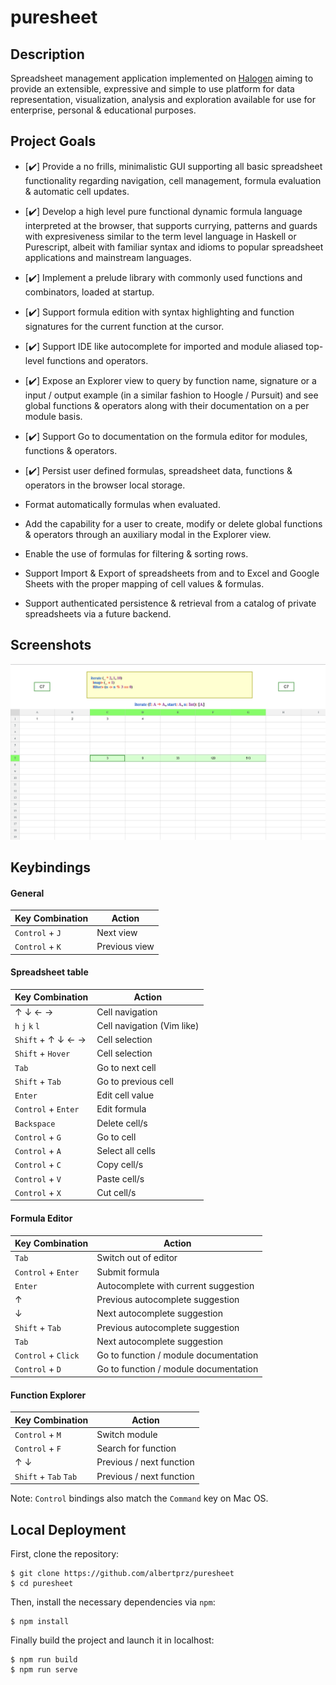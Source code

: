# puresheet

## Description

Spreadsheet management application implemented on [Halogen](https://github.com/purescript-halogen/purescript-halogen) 
aiming to provide an extensible, expressive and simple to use platform
for data representation, visualization, analysis and exploration available
for use for enterprise, personal & educational purposes.

## Project Goals

- [✔️] Provide a no frills, minimalistic GUI supporting all basic spreadsheet functionality regarding navigation, cell management, formula evaluation & automatic cell updates.

- [✔️] Develop a high level pure functional dynamic formula language interpreted at the browser, that supports currying, patterns and guards with expresiveness similar to the term level language in Haskell or Purescript, albeit with familiar syntax and idioms to popular spreadsheet applications and mainstream languages.

- [✔️] Implement a prelude library with commonly used functions and combinators, loaded at startup.

- [✔️] Support formula edition with syntax highlighting and function signatures for the current function at the cursor.

- [✔️] Support IDE like autocomplete for imported and module aliased top-level functions and operators.

- [✔️] Expose an Explorer view to query by function name, signature or a input / output example (in a similar fashion to Hoogle / Pursuit) and see global functions & operators along with their documentation on a per module basis.

- [✔️] Support Go to documentation on the formula editor for modules, functions & operators.

- [✔️] Persist user defined formulas, spreadsheet data, functions & operators in the browser local storage.

- Format automatically formulas when evaluated.

- Add the capability for a user to create, modify or delete global functions & operators through an auxiliary modal in the Explorer view.

- Enable the use of formulas for filtering & sorting rows.

- Support Import & Export of spreadsheets from and to Excel and Google Sheets with the proper mapping of cell values & formulas.

- Support authenticated persistence & retrieval from a catalog of private spreadsheets via a future backend.


## Screenshots

![](assets/screenshot.png)

## Keybindings

#### General

<center>

| Key Combination | Action |
| --------------- | ------ |
| `Control` + `J` | Next view |
| `Control` + `K` | Previous view |

</center>


#### Spreadsheet table

<center>

| Key Combination | Action |
| --------------- | ------ |
| &uarr; &darr; &larr; &rarr; | Cell navigation |
| `h` `j` `k` `l` | Cell navigation (Vim like) |
| `Shift` + &uarr; &darr; &larr; &rarr; | Cell selection |
| `Shift` + `Hover` | Cell selection |
| `Tab` | Go to next cell |
| `Shift` + `Tab` | Go to previous cell |
| `Enter` | Edit cell value |
| `Control` + `Enter` | Edit formula |
| `Backspace` | Delete cell/s |
| `Control` + `G` | Go to cell |
| `Control` + `A` | Select all cells |
| `Control` + `C` | Copy cell/s |
| `Control` + `V` | Paste cell/s |
| `Control` + `X` | Cut cell/s |

</center>

#### Formula Editor

<center>

| Key Combination | Action |
| --------------- | ------ |
| `Tab` | Switch out of editor |
| `Control` + `Enter` | Submit formula |
| `Enter` | Autocomplete with current suggestion
| &uarr; | Previous autocomplete suggestion |
| &darr; | Next autocomplete suggestion |
| `Shift` + `Tab` | Previous autocomplete suggestion |
| `Tab`  | Next autocomplete suggestion |
| `Control` + `Click`  | Go to function / module documentation |
| `Control` + `D`  | Go to function / module documentation |

</center>

#### Function Explorer

<center>

| Key Combination | Action |
| --------------- | ------ |
| `Control` + `M` | Switch module |
| `Control` + `F` | Search for function |
| &uarr; &darr; | Previous / next function |
| `Shift` + `Tab` `Tab`  | Previous / next function |

</center>

Note: `Control` bindings also match the `Command` key on Mac OS.


## Local Deployment

First, clone the repository:

```console
$ git clone https://github.com/albertprz/puresheet
$ cd puresheet
```

Then, install the necessary dependencies via `npm`:

```console
$ npm install
```

Finally build the project and launch it in localhost:


```console
$ npm run build
$ npm run serve
```
    
